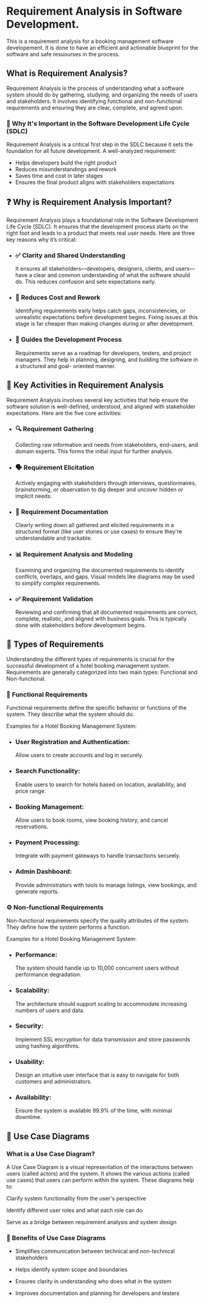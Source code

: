 # Requirement Analysis in Software Development.

This is a requirement analysis for a booking management software developement. It is done to have an efficient and actionable blueprint for the software and safe resuourses in the process.

## What is Requirement Analysis?
Requirement Analysis is the process of understanding what a software system should do by gathering, studying, and organizing the needs of users and stakeholders. It involves identifying functional and non-functional requirements and ensuring they are clear, complete, and agreed upon.
### 🧠 Why It's Important in the Software Development Life Cycle (SDLC)
Requirement Analysis is a critical first step in the SDLC because it sets the foundation for all future development. A well-analyzed requirement:

* Helps developers build the right product
* Reduces misunderstandings and rework
* Saves time and cost in later stages
* Ensures the final product aligns with stakeholders expectations


## ❓ Why is Requirement Analysis Important?
Requirement Analysis plays a foundational role in the Software Development Life Cycle (SDLC). It ensures that the development process starts on the right foot and          leads to a product that meets real user needs. Here are three key reasons why it’s critical:

* ### ✅ Clarity and Shared Understanding
  It ensures all stakeholders—developers, designers, clients, and users—have a clear and common understanding of what the software should do. This reduces confusion and        sets expectations early.

* ### 💸 Reduces Cost and Rework
  Identifying requirements early helps catch gaps, inconsistencies, or unrealistic expectations before development begins. Fixing issues at this stage is far cheaper           than making changes during or after development.

* ### 🎯 Guides the Development Process
  Requirements serve as a roadmap for developers, testers, and project managers. They help in planning, designing, and building the software in a structured and goal-          oriented manner.

## 🧩 Key Activities in Requirement Analysis
Requirement Analysis involves several key activities that help ensure the software solution is well-defined, understood, and aligned with stakeholder expectations. Here are the five core activities:

* ### 🔍 Requirement Gathering
  Collecting raw information and needs from stakeholders, end-users, and domain experts. This forms the initial input for further analysis.

* ### 🗣️ Requirement Elicitation
  Actively engaging with stakeholders through interviews, questionnaires, brainstorming, or observation to dig deeper and uncover hidden or implicit needs.

* ### 📝 Requirement Documentation
  Clearly writing down all gathered and elicited requirements in a structured format (like user stories or use cases) to ensure they're understandable and trackable.

* ### 📊 Requirement Analysis and Modeling
  Examining and organizing the documented requirements to identify conflicts, overlaps, and gaps. Visual models like diagrams may be used to simplify complex requirements.

* ### ✅ Requirement Validation
  Reviewing and confirming that all documented requirements are correct, complete, realistic, and aligned with business goals. This is typically done with stakeholders         before development begins.


## 🧾 Types of Requirements
Understanding the different types of requirements is crucial for the successful development of a hotel booking management system. Requirements are generally categorized into two main types: Functional and Non-functional.

### 🔧 Functional Requirements
Functional requirements define the specific behavior or functions of the system. They describe what the system should do.

Examples for a Hotel Booking Management System:

* ### User Registration and Authentication:
  Allow users to create accounts and log in securely.

* ### Search Functionality:
  Enable users to search for hotels based on location, availability, and price range.

* ### Booking Management:
  Allow users to book rooms, view booking history, and cancel reservations.

* ### Payment Processing:
  Integrate with payment gateways to handle transactions securely.

* ### Admin Dashboard:
  Provide administrators with tools to manage listings, view bookings, and generate reports.

### ⚙️ Non-functional Requirements
Non-functional requirements specify the quality attributes of the system. They define how the system performs a function.

Examples for a Hotel Booking Management System:

* ### Performance:
  The system should handle up to 10,000 concurrent users without performance degradation.

* ### Scalability:
  The architecture should support scaling to accommodate increasing numbers of users and data.

* ### Security:
  Implement SSL encryption for data transmission and store passwords using hashing algorithms.

* ### Usability:
  Design an intuitive user interface that is easy to navigate for both customers and administrators.

* ### Availability:
  Ensure the system is available 99.9% of the time, with minimal downtime.


## 🎯 Use Case Diagrams

### What is a Use Case Diagram?
A Use Case Diagram is a visual representation of the interactions between users (called actors) and the system. It shows the various actions (called use cases) that users can perform within the system. These diagrams help to:

Clarify system functionality from the user's perspective

Identify different user roles and what each role can do

Serve as a bridge between requirement analysis and system design

### 🧾 Benefits of Use Case Diagrams
* Simplifies communication between technical and non-technical stakeholders

* Helps identify system scope and boundaries

* Ensures clarity in understanding who does what in the system

* Improves documentation and planning for developers and testers
